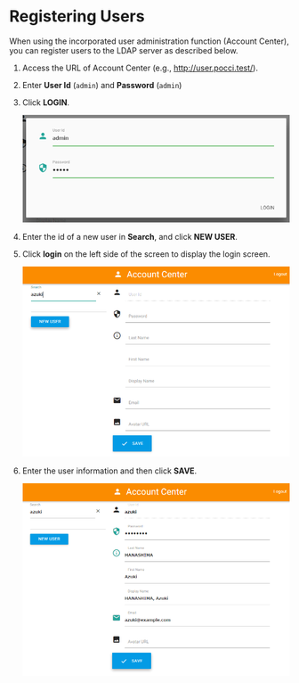 Registering Users
=================

When using the incorporated user administration function (Account Center),
you can register users to the LDAP server as described below.

1.  Access the URL of Account Center (e.g., http://user.pocci.test/).
1.  Enter **User Id** (`admin`) and **Password** (`admin`)
1.  Click **LOGIN**.

    ![Login](images/user-03.png)

1.  Enter the id of a new user in **Search**, and click **NEW USER**.

1.  Click **login** on the left side of the screen to display the login screen.

    ![ID](images/user-04.png)

1.  Enter the user information and then click **SAVE**.

    ![User information](images/user-05.png)
